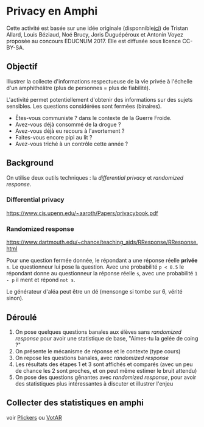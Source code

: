 # Privacy en Amphi

Cette activité est basée sur une idée originale (disponnible[ici](QuoiProCo.pdf)) de Tristan Allard, Louis Béziaud, Noé Brucy, Joris Duguépéroux et Antonin Voyez proposée au concours EDUCNUM 2017.
Elle est diffusée sous licence CC-BY-SA.

## Objectif

Illustrer la collecte d'informations respectueuse de la vie privée à l'échelle d'un amphithéâtre (plus de personnes = plus de fiabilité).

L'activité permet potentiellement d'obtenir des informations sur des sujets sensibles. Les questions considérées sont fermées (binaires).

- Êtes-vous communiste ? dans le contexte de la Guerre Froide.
- Avez-vous déjà consommé de la drogue ?
- Avez-vous déjà eu recours à l'avortement ?
- Faites-vous encore pipi au lit ?
- Avez-vous triché à un contrôle cette année ?

## Background

On utilise deux outils techniques : la *differential privacy* et *randomized response*.

### Differential privacy

https://www.cis.upenn.edu/~aaroth/Papers/privacybook.pdf

### Randomized response

https://www.dartmouth.edu/~chance/teaching_aids/RResponse/RResponse.html

Pour une question fermée donnée, le répondant a une réponse réelle **privée** `s`. Le questionneur lui pose la question. Avec une probabilité `p < 0.5` le répondant donne au questionneur la réponse réelle `s`, avec une probabilité `1 - p` il ment et répond `not s`.

Le générateur d'aléa peut être un dé (mensonge si tombe sur 6, vérité sinon).

## Déroulé

1. On pose quelques questions banales aux élèves sans *randomized response* pour avoir une statistique de base, "Aimes-tu la gelée de coing ?"
2. On présente le mécanisme de réponse et le contexte (type cours)
3. On repose les questions banales, avec *randomized response*
4. Les résultats des étapes 1 et 3 sont affichés et comparés (avec un peu de chance les 2 sont proches, et on peut même estimer le bruit attendu)
5. On pose des questions gênantes avec *randomized response*, pour avoir des statistiques plus intéressantes à discuter et illustrer l'enjeu

## Collecter des statistiques en amphi

voir [Plickers](https://www.plickers.com/) ou [VotAR](https://libre-innovation.org)
